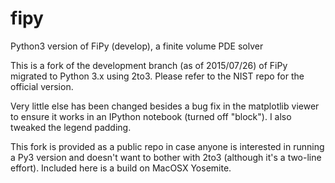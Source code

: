 # fipy
Python3 version of FiPy (develop), a finite volume PDE solver

This is a fork of the development branch (as of 2015/07/26) of FiPy migrated to Python 3.x using 2to3. Please refer to the NIST repo for the official version.

Very little else has been changed besides a bug fix in the matplotlib viewer to ensure it works 
in an IPython notebook (turned off "block"). I also tweaked the legend padding.

This fork is provided as a public repo in case anyone is interested in running a Py3 version and doesn't want to 
bother with 2to3 (although it's a two-line effort). Included here is a build on MacOSX Yosemite.
